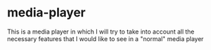 # media-player
This is a media player in which I will try to take into account all the necessary features that I would like to see in a "normal" media player
